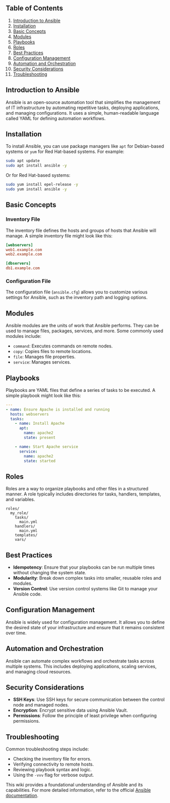 ## Table of Contents
1. [Introduction to Ansible](#introduction-to-ansible)
2. [Installation](#installation)
3. [Basic Concepts](#basic-concepts)
4. [Modules](#modules)
5. [Playbooks](#playbooks)
6. [Roles](#roles)
7. [Best Practices](#best-practices)
8. [Configuration Management](#configuration-management)
9. [Automation and Orchestration](#automation-and-orchestration)
10. [Security Considerations](#security-considerations)
11. [Troubleshooting](#troubleshooting)

## Introduction to Ansible

Ansible is an open-source automation tool that simplifies the management of IT infrastructure by automating repetitive tasks, deploying applications, and managing configurations. It uses a simple, human-readable language called YAML for defining automation workflows.

## Installation

To install Ansible, you can use package managers like `apt` for Debian-based systems or `yum` for Red Hat-based systems. For example:

```bash
sudo apt update
sudo apt install ansible -y
```

Or for Red Hat-based systems:

```bash
sudo yum install epel-release -y
sudo yum install ansible -y
```

## Basic Concepts

### Inventory File

The inventory file defines the hosts and groups of hosts that Ansible will manage. A simple inventory file might look like this:

```ini
[webservers]
web1.example.com
web2.example.com

[dbservers]
db1.example.com
```

### Configuration File

The configuration file (`ansible.cfg`) allows you to customize various settings for Ansible, such as the inventory path and logging options.

## Modules

Ansible modules are the units of work that Ansible performs. They can be used to manage files, packages, services, and more. Some commonly used modules include:

- `command`: Executes commands on remote nodes.
- `copy`: Copies files to remote locations.
- `file`: Manages file properties.
- `service`: Manages services.

## Playbooks

Playbooks are YAML files that define a series of tasks to be executed. A simple playbook might look like this:

```yaml
---
- name: Ensure Apache is installed and running
  hosts: webservers
  tasks:
    - name: Install Apache
      apt:
        name: apache2
        state: present

    - name: Start Apache service
      service:
        name: apache2
        state: started
```

## Roles

Roles are a way to organize playbooks and other files in a structured manner. A role typically includes directories for tasks, handlers, templates, and variables.

```plaintext
roles/
  my_role/
    tasks/
      main.yml
    handlers/
      main.yml
    templates/
    vars/
```

## Best Practices

- **Idempotency**: Ensure that your playbooks can be run multiple times without changing the system state.
- **Modularity**: Break down complex tasks into smaller, reusable roles and modules.
- **Version Control**: Use version control systems like Git to manage your Ansible code.

## Configuration Management

Ansible is widely used for configuration management. It allows you to define the desired state of your infrastructure and ensure that it remains consistent over time.

## Automation and Orchestration

Ansible can automate complex workflows and orchestrate tasks across multiple systems. This includes deploying applications, scaling services, and managing cloud resources.

## Security Considerations

- **SSH Keys**: Use SSH keys for secure communication between the control node and managed nodes.
- **Encryption**: Encrypt sensitive data using Ansible Vault.
- **Permissions**: Follow the principle of least privilege when configuring permissions.

## Troubleshooting

Common troubleshooting steps include:

- Checking the inventory file for errors.
- Verifying connectivity to remote hosts.
- Reviewing playbook syntax and logic.
- Using the `-vvv` flag for verbose output.

This wiki provides a foundational understanding of Ansible and its capabilities. For more detailed information, refer to the official [Ansible documentation](https://docs.ansible.com/).